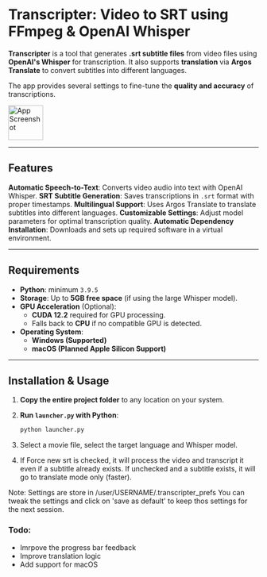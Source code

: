 # **Transcripter: Video to SRT using FFmpeg & OpenAI Whisper**

**Transcripter** is a tool that generates **.srt subtitle files** from video files using **OpenAI's Whisper** for transcription. It also supports **translation** via **Argos Translate** to convert subtitles into different languages.

The app provides several settings to fine-tune the **quality and accuracy** of transcriptions.

<img src="https://github.com/onlyquads/transcripter/tree/master/transcripter/help_images/transcripter_help_02.png" alt="App Screenshot" width="70">

---

## **Features**
 **Automatic Speech-to-Text**: Converts video audio into text with OpenAI Whisper.
 **SRT Subtitle Generation**: Saves transcriptions in `.srt` format with proper timestamps.
 **Multilingual Support**: Uses Argos Translate to translate subtitles into different languages.
 **Customizable Settings**: Adjust model parameters for optimal transcription quality.
 **Automatic Dependency Installation**: Downloads and sets up required software in a virtual environment.

---

## **Requirements**
- **Python**: minimum `3.9.5`
- **Storage**: Up to **5GB free space** (if using the large Whisper model).
- **GPU Acceleration** (Optional):
  - **CUDA 12.2** required for GPU processing.
  - Falls back to **CPU** if no compatible GPU is detected.
- **Operating System**:
  - **Windows (Supported)**
  - **macOS (Planned Apple Silicon Support)**

---

## **Installation & Usage**

1. **Copy the entire project folder** to any location on your system.
2. **Run `launcher.py` with Python**:

   ```sh
   python launcher.py


3. Select a movie file, select the target language and Whisper model.
4. If Force new srt is checked, it will process the video and transcript it
even if a subtitle already exists. If unchecked and a subtitle exists, it
will go to translate mode only (faster).

Note: Settings are store in /user/USERNAME/.transcripter_prefs
You can tweak the settings and click on 'save as default' to keep
thos settings for the next session.

### Todo:
- Imrpove the progress bar feedback
- Improve translation logic
- Add support for macOS